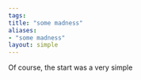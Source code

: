```yaml
---
tags: 
title: "some madness"
aliases:
- "some madness"
layout: simple
---
```


Of course, the start was a very simple